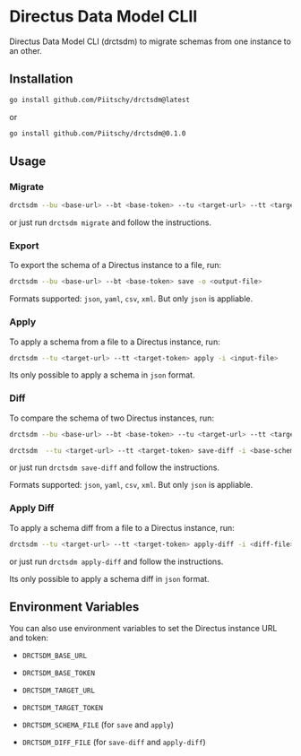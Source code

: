 # Directus Data Model CLIl 
 Directus Data Model CLI (drctsdm) to migrate schemas from one instance to an other.

## Installation

```bash
go install github.com/Piitschy/drctsdm@latest
```
or 
```bash 
go install github.com/Piitschy/drctsdm@0.1.0
```

## Usage

### Migrate

```bash
drctsdm --bu <base-url> --bt <base-token> --tu <target-url> --tt <target-token> migrate
```
 or just run `drctsdm migrate` and follow the instructions.

### Export

To export the schema of a Directus instance to a file, run:

```bash
drctsdm --bu <base-url> --bt <base-token> save -o <output-file>
```

Formats supported: `json`, `yaml`, `csv`, `xml`. But only `json` is appliable.

### Apply

To apply a schema from a file to a Directus instance, run:

```bash
drctsdm --tu <target-url> --tt <target-token> apply -i <input-file>
```

Its only possible to apply a schema in `json` format.

### Diff 

To compare the schema of two Directus instances, run:

```bash
drctsdm --bu <base-url> --bt <base-token> --tu <target-url> --tt <target-token> save-diff -o <diff-output-file>
```

```bash
drctsdm  --tu <target-url> --tt <target-token> save-diff -i <base-schema-file> -o <diff-output-file>
```

or just run `drctsdm save-diff` and follow the instructions.

Formats supported: `json`, `yaml`, `csv`, `xml`. But only `json` is appliable.

### Apply Diff

To apply a schema diff from a file to a Directus instance, run:

```bash
drctsdm --tu <target-url> --tt <target-token> apply-diff -i <diff-file>
```

or just run `drctsdm apply-diff` and follow the instructions.

Its only possible to apply a schema diff in `json` format.

## Environment Variables

You can also use environment variables to set the Directus instance URL and token:

- `DRCTSDM_BASE_URL`
- `DRCTSDM_BASE_TOKEN`
- `DRCTSDM_TARGET_URL`
- `DRCTSDM_TARGET_TOKEN`


- `DRCTSDM_SCHEMA_FILE` (for `save` and `apply`)
- `DRCTSDM_DIFF_FILE` (for `save-diff` and `apply-diff`)

